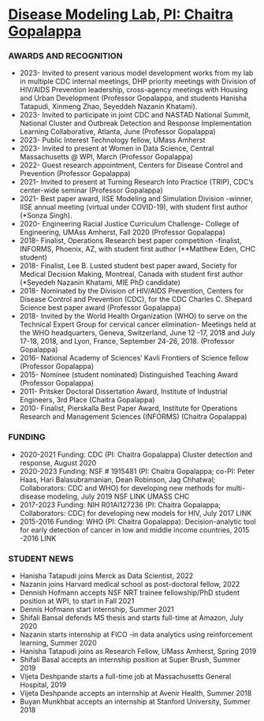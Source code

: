 # [Disease Modeling Lab, PI: Chaitra Gopalappa](https://diseasemodeling.github.io)

### AWARDS AND RECOGNITION
* 2023- Invited to present various model development works from my lab in multiple CDC internal meetings, DHP priority meetings with Division of HIV/AIDS Prevention leadership, cross-agency meetings with Housing and Urban Development (Professor Gopalappa, and students Hanisha Tatapudi, Xinmeng Zhao, Seyeddeh Nazanin Khatami).
* 2023- Invited to participate in joint CDC and NASTAD National Summit, National Cluster and Outbreak Detection and Response Implementation Learning Collaborative, Atlanta, June (Professor Gopalappa)
* 2023- Public Interest Technology fellow, UMass Amherst
* 2023- Invited to present at Women in Data Science, Central Massachusetts @ WPI, March (Professor Gopalappa)
* 2022- Guest research appointment, Centers for Disease Control and Prevention (Professor Gopalappa)
* 2021- Invited to present at Turning Research Into Practice (TRIP), CDC’s center-wide seminar (Professor Gopalappa)
* 2021- Best paper award, IISE Modeling and Simulation Division -winner, IISE annual meeting (virtual under COVID-19), with student first author (*Sonza Singh).
* 2020- Engineering Racial Justice Curriculum Challenge- College of Engineering, UMAss Amherst, Fall 2020 (Professor Gopalappa)
* 2018- Finalist, Operations Research best paper competition -finalist, INFORMS, Phoenix, AZ, with student first author (**Matthew Eden, CHC student) 
* 2018- Finalist, Lee B. Lusted student best paper award, Society for Medical Decision Making, Montreal, Canada with student first author (*Seyedeh Nazanin Khatami, MIE PhD candidate)
* 2018- Nominated by the Division of HIV/AIDS Prevention, Centers for Disease Control and Prevention (CDC), for the CDC Charles C. Shepard Science best paper award (Professor Gopalappa)
* 2018- Invited by the World Health Organization (WHO) to serve on the Technical Expert Group for cervical cancer elimination- Meetings held at the WHO headquarters, Geneva, Switzerland, June 12 -17, 2018 and July 17-18, 2018, and Lyon, France, September 24-26, 2018. (Professor Gopalappa)
* 2016- National Academy of Sciences’ Kavli Frontiers of Science fellow (Professor Gopalappa)
* 2015- Nominee (student nominated) Distinguished Teaching Award (Professor Gopalappa)
* 2011- Pritsker Doctoral Dissertation Award, Institute of Industrial Engineers, 3rd Place (Chaitra Gopalappa)
* 2010- Finalist, Pierskalla Best Paper Award, Institute for Operations Research and Management Sciences (INFORMS) (Chaitra Gopalappa)

### FUNDING
* 2020-2021 Funding: CDC (PI: Chaitra Gopalappa) Cluster detection and response, August 2020
* 2020-2023 Funding: NSF # 1915481 (PI: Chaitra Gopalappa; co-PI: Peter Haas, Hari Balasubramanian, Dean Robinson, Jag Chhatwal; Collaborators: CDC and WHO) for developing new methods for multi-disease modeling, July 2019 NSF LINK UMASS  CHC
* 2017-2023 Funding: NIH R01AI127236 (PI: Chaitra Gopalappa; Collaborators: CDC) for developing new models for HIV, July 2017 LINK
* 2015-2016 Funding: WHO (PI: Chaitra Gopalappa): Decision-analytic tool for early detection of cancer in low and middle income countries, 2015 -2016 LINK

### STUDENT NEWS
*   Hanisha Tatapudi joins Merck as Data Scientist, 2022
*   Nazanin joins Harvard medical school as post-doctoral fellow, 2022 
*   Dennish Hofmann accepts NSF NRT trainee fellowship/PhD student position at WPI, to start in Fall 2021
*   Dennis Hofmann start internship, Summer 2021
*   Shifali Bansal defends MS thesis and starts full-time at Amazon, July 2020
*   Nazanin starts internship at FICO -in data analytics using reinforcement learning, Summer 2020
*   Hanisha Tatapudi joins as Research Fellow, UMass Amherst, Spring 2019
*   Shifali Basal accepts an internship position at Super Brush,  Summer 2019
*   Vijeta Deshpande starts a full-time job at Massachusetts General Hospital, 2019
*   Vijeta Deshpande accepts an internship at Avenir Health, Summer 2018 
*   Buyan Munkhbat accepts an internship at Stanford University, Summer 2018
